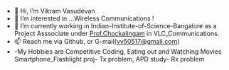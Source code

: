 - 👋 Hi, I’m Vikram Vasudevan
- 👀 I’m interested in ...Wireless Communications ! 
- 🌱 I’m currently working in Indian-Institute-of-Science-Bangalore as a Project Asssociate under [Prof.Chockalingam](https://ece.iisc.ac.in/~achockal/) in VLC_Communications. 
- 📫 Reach me via Github, or G-mail(vv50517@gmail.com)
- -My Hobbies are Competitive Coding, Eating out and Watching Movies
Smartphone_Flashlight proj- Tx problem, APD study- Rx problem

<!---
vikramsvdd/vikramsvdd is a ✨ special ✨ repository because its `README.md` (this file) appears on your GitHub profile.
You can click the Preview link to take a look at your changes.
--->
